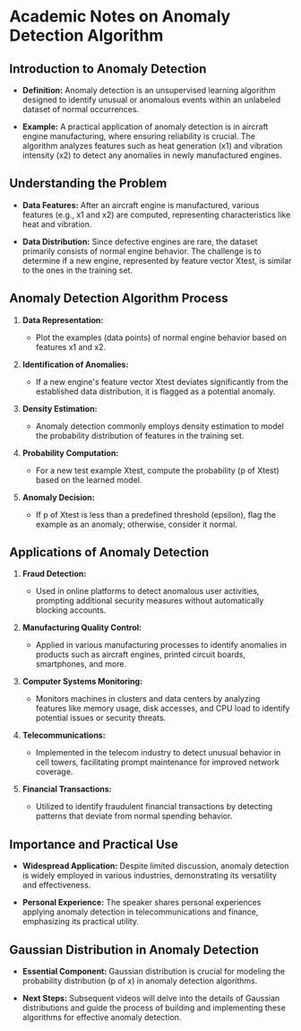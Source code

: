 # Academic Notes on Anomaly Detection Algorithm

## Introduction to Anomaly Detection

- **Definition:** Anomaly detection is an unsupervised learning algorithm designed to identify unusual or anomalous events within an unlabeled dataset of normal occurrences.
  
- **Example:** A practical application of anomaly detection is in aircraft engine manufacturing, where ensuring reliability is crucial. The algorithm analyzes features such as heat generation (x1) and vibration intensity (x2) to detect any anomalies in newly manufactured engines.

## Understanding the Problem

- **Data Features:** After an aircraft engine is manufactured, various features (e.g., x1 and x2) are computed, representing characteristics like heat and vibration.

- **Data Distribution:** Since defective engines are rare, the dataset primarily consists of normal engine behavior. The challenge is to determine if a new engine, represented by feature vector Xtest, is similar to the ones in the training set.

## Anomaly Detection Algorithm Process

1. **Data Representation:**
   - Plot the examples (data points) of normal engine behavior based on features x1 and x2.

2. **Identification of Anomalies:**
   - If a new engine's feature vector Xtest deviates significantly from the established data distribution, it is flagged as a potential anomaly.

3. **Density Estimation:**
   - Anomaly detection commonly employs density estimation to model the probability distribution of features in the training set.

4. **Probability Computation:**
   - For a new test example Xtest, compute the probability (p of Xtest) based on the learned model.

5. **Anomaly Decision:**
   - If p of Xtest is less than a predefined threshold (epsilon), flag the example as an anomaly; otherwise, consider it normal.

## Applications of Anomaly Detection

1. **Fraud Detection:**
   - Used in online platforms to detect anomalous user activities, prompting additional security measures without automatically blocking accounts.

2. **Manufacturing Quality Control:**
   - Applied in various manufacturing processes to identify anomalies in products such as aircraft engines, printed circuit boards, smartphones, and more.

3. **Computer Systems Monitoring:**
   - Monitors machines in clusters and data centers by analyzing features like memory usage, disk accesses, and CPU load to identify potential issues or security threats.

4. **Telecommunications:**
   - Implemented in the telecom industry to detect unusual behavior in cell towers, facilitating prompt maintenance for improved network coverage.

5. **Financial Transactions:**
   - Utilized to identify fraudulent financial transactions by detecting patterns that deviate from normal spending behavior.

## Importance and Practical Use

- **Widespread Application:** Despite limited discussion, anomaly detection is widely employed in various industries, demonstrating its versatility and effectiveness.

- **Personal Experience:** The speaker shares personal experiences applying anomaly detection in telecommunications and finance, emphasizing its practical utility.

## Gaussian Distribution in Anomaly Detection

- **Essential Component:** Gaussian distribution is crucial for modeling the probability distribution (p of x) in anomaly detection algorithms.

- **Next Steps:** Subsequent videos will delve into the details of Gaussian distributions and guide the process of building and implementing these algorithms for effective anomaly detection.